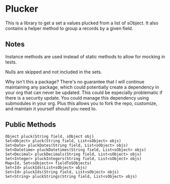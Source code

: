 # Plucker

This is a library to get a set a values plucked from a list of sObject. It also contains a helper method to group a records by a given field.

## Notes
Instance methods are used instead of static methods to allow for mocking in tests. 

Nulls are skipped and not included in the sets.

Why isn't this a package? There's no guarantee that I will continue maintaining any package, which could potentially create a dependency in your org that can never be updated. This could be especially problematic if there is a security update. You could manage this dependency using submodules in your org. Plus this allows you to fork the repo, customize, and maintain it yourself should you need to.

## Public Methods
```
Object pluck(String field, sObject obj) 
Set<Object> pluck(String field, List<sObject> objs) 
Set<Date> pluckDates(String field, List<sObject> objs) 
Set<Datetime> pluckDatetimes(String field, List<sObject> objs) 
Set<Decimal> pluckDecimals(String field, List<sObject> objs) 
Set<Integer> pluckIntegers(String field, List<sObject> objs) 
Map<Id, Set<sObject>> fieldToSObjects(
Set<Id> pluckIds(List<sObject> objs) 
Set<Id> pluckIds(String field, List<sObject> objs) 
Set<String> pluckStrings(String field, List<sObject> objs) 
```